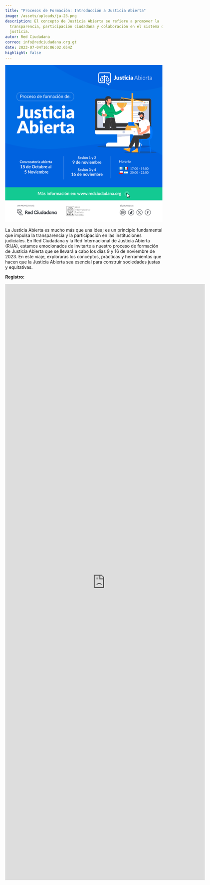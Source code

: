 ```yaml
---
title: "Procesos de Formación: Introducción a Justicia Abierta"
image: /assets/uploads/ja-23.png
description: El concepto de Justicia Abierta se refiere a promover la
  transparencia, participación ciudadana y colaboración en el sistema de
  justicia.
autor: Red Ciudadana
correo: info@redciudadana.org.gt
date: 2023-07-04T16:06:02.654Z
highlight: false
---
```

![](/assets/uploads/c_formacion_post_01.png)



<!--StartFragment-->

La Justicia Abierta es mucho más que una idea; es un principio fundamental que impulsa la transparencia y la participación en las instituciones judiciales. En Red Ciudadana y la Red Internacional de Justicia Abierta (RIJA), estamos emocionados de invitarte a nuestro proceso de formación de Justicia Abierta que se llevará a cabo los días 9 y 16 de noviembre de 2023. En este viaje, explorarás los conceptos, prácticas y herramientas que hacen que la Justicia Abierta sea esencial para construir sociedades justas y equitativas.

<!--EndFragment-->

**R﻿egistro:**

<iframe src="https://docs.google.com/forms/d/e/1FAIpQLScichZTfPKsTCdQ3Yr7cAwbsW0xaXXHkpy7O7ZbUXIx1OlbKA/viewform?embedded=true" width="640" height="1909" frameborder="0" marginheight="0" marginwidth="0">Cargando…</iframe>